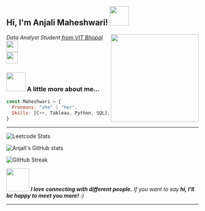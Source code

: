 <h2> Hi, I'm Anjali Maheshwari! <img src="https://media.giphy.com/media/mGcNjsfWAjY5AEZNw6/giphy.gif" width="50"></h2>
<img align='right' src="https://media.giphy.com/media/ieyl9zmCjO4b4t6qoY/giphy.gif" width="230">
<p><em>Data Analyst Student <a href="http://www.unb.br">from VIT Bhopal</a><img src="https://media.giphy.com/media/fYSnHlufseco8Fh93Z/giphy.gif" width="30"></br>

<!-- Developer Consultant at <a href="https://www.thoughtworks.com">ThoughtWorks</a> -->
<img src="https://media.giphy.com/media/WUlplcMpOCEmTGBtBW/giphy.gif" width="30"> 
</em></p>



### <img src="https://media.giphy.com/media/VgCDAzcKvsR6OM0uWg/giphy.gif" width="50"> A little more about me...  

```javascript
const Maheshwari = {
  Pronouns: "she" | "her",
  Skills: [C++, Tableau, Python, SQL],
}
```

***

![Leetcode Stats](https://leetcard.jacoblin.cool/anjalimaheshwari211?ext=heatmap)


![Anjali's GitHub stats](https://github-readme-stats.vercel.app/api?username=anjalim28&show_icons=true&theme=radical)


![GitHub Streak](https://github-readme-streak-stats.herokuapp.com/?user=anjalim28&theme=dark&count_private=true&bg_color=0d1116&title_color=ce09ec&text_color=a4aacb&icon_color=007ec6)


<img src="https://media.giphy.com/media/LnQjpWaON8nhr21vNW/giphy.gif" width="60"> <em><b>I love connecting with different people.</b> If you want to say <b>hi, I'll be happy to meet you more!</b> :)</em>

---
